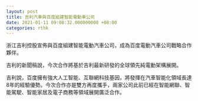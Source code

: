```yaml
---
layout: post
title: 吉利汽車與百度組建智能電動車公司
date: 2021-01-11 09:08:32.000000000 +08:00
categories: rthk
---
```


浙江吉利控股宣佈與百度組建智能電動汽車公司，成為百度電動汽車公司戰略合作夥伴。

吉利的新聞稿說，今次合作將基於吉利最新研發的全球領先純電動架構展開。

吉利說，百度擁有強大人工智能、互聯網科技基因，將發揮在汽車智能化領域長達8年的經驗優勢。今次合作亦是雙方再度攜手，兩家公司此前已經在智能網聯、智能駕駛、智能家居及電子商務等領域展開廣泛合作。
